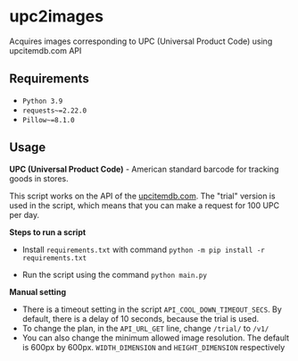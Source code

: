 # upc2images
Acquires images corresponding to UPC (Universal Product Code) using upcitemdb.com API

## Requirements

- `Python 3.9`
- `requests~=2.22.0`
- `Pillow~=8.1.0`

## Usage

**UPC (Universal Product Code)** - American standard barcode for tracking goods in stores.

This script works on the API of the [upcitemdb.com](https://www.upcitemdb.com/). The "trial" version is used in the script, which means that you can make a request for 100 UPC per day. 

**Steps to run a script**

- Install `requirements.txt` with command `python -m pip install -r requirements.txt`

- Run the script using the command `python main.py`

  

**Manual setting**

- There is a timeout setting in the script `API_COOL_DOWN_TIMEOUT_SECS`. By default, there is a delay of 10 seconds, because the trial is used.
- To change the plan, in the `API_URL_GET` line, change `/trial/` to `/v1/`
- You can also change the minimum allowed image resolution. The default is 600px by 600px. `WIDTH_DIMENSION` and `HEIGHT_DIMENSION` respectively